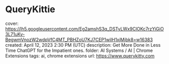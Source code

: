 # QueryKittie

cover: https://lh5.googleusercontent.com/Eg2amshS3q_DSTyLWx9ClOKc7rzYiGiO3L71uKv-BegwmVnozW2wdpVfC4MT_PBHZoU7KJ7CEP1wilH1xjMjbk8=w16383
created: April 12, 2023 2:30 PM (UTC)
description: Get More Done in Less Time ChatGPT for the Impatient ones.
folder: AI Systems / AI | Chrome Extensions
tags: ai, chrome extensions
url: https://www.querykitty.com